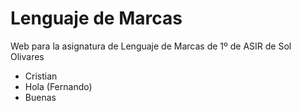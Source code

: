 # Lenguaje de Marcas

Web para la asignatura de Lenguaje de Marcas de 1º de ASIR de Sol Olivares

- Cristian
- Hola (Fernando)
- Buenas


